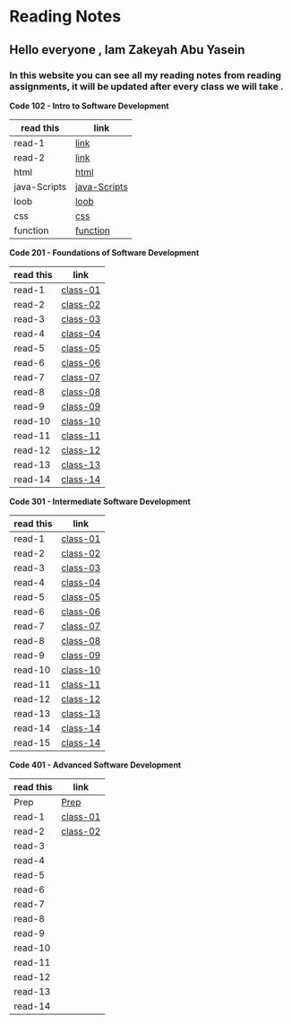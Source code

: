 # Reading Notes
## Hello everyone , Iam Zakeyah Abu Yasein  
### In this website you can see all my reading notes from reading assignments, it will be updated after every class we will take .

**Code 102 - Intro to Software Development**

| read this   | link |
| ----------- | ----------- |
| read-1      | [link](https://zakeyah.github.io/reading-note/read-1)        |
| read-2      | [link](https://zakeyah.github.io/reading-note/read-2)        |
| html        | [html](html)                                                 |
| java-Scripts| [java-Scripts](java-Scripts)                                 |
| loob        | [loob](loob)                                                 |
| css         | [css](css)                                                   |
| function    | [function](function)                                         |





**Code 201 - Foundations of Software Development**

| read this   | link |
| ----------- | ----------- |
| read-1      | [class-01](201/class-01)        |
| read-2      | [class-02](201/class-02)        |
| read-3      | [class-03](201/class-03)        |
| read-4      | [class-04](201/class-04)        |
| read-5      | [class-05](201/class-05)        |
| read-6      | [class-06](201/class-06)        |
| read-7      | [class-07](201/class-07)        |
| read-8      | [class-08](201/class-08)        |
| read-9      | [class-09](201/class-09)        |
| read-10     | [class-10](201/class-10)        |
| read-11     | [class-11](201/class-11)        |
| read-12     | [class-12](201/class-12)        |
| read-13     | [class-13](201/class-13)        |
| read-14     | [class-14](201/class-14)        |



**Code 301 - Intermediate Software Development**

| read this   | link |
| ----------- | ----------- |
| read-1      | [class-01](301/class-01)        |
| read-2      | [class-02](301/class-02)        |
| read-3      | [class-03](301/class-03)        |
| read-4      | [class-04](301/class-04)        |
| read-5      | [class-05](301/class-05)        |
| read-6      | [class-06](301/class-06)        |
| read-7      | [class-07](301/class-07)        |
| read-8      | [class-08](301/class-08)        |
| read-9      | [class-09](301/class-09)        |
| read-10     | [class-10](301/class-10)        |
| read-11     | [class-11](301/class-11)        |
| read-12     | [class-12](301/class-12)        |
| read-13     | [class-13](301/class-13)        |
| read-14     | [class-14](301/class-14)        |
| read-15     | [class-14](301/class-15)        |


**Code 401 - Advanced Software Development**

| read this   | link |
| ----------- | ----------- |
| Prep        | [Prep](401/Prep)                |
| read-1      | [class-01](401/class-01)        |
| read-2      | [class-02](401/class-02)        |
| read-3      | []()        |
| read-4      | []()        |
| read-5      | []()        |
| read-6      | []()        |
| read-7      | []()        |
| read-8      | []()        |
| read-9      | []()        |
| read-10     | []()        |
| read-11     | []()        |
| read-12     | []()        |
| read-13     | []()        |
| read-14     | []()        |

